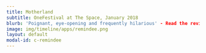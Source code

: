```yaml
---
title: Motherland
subtitle: OneFestival at The Space, January 2018
blurb: 'Poignant, eye-opening and frequently hilarious' - Read the reviews: [theatrebox] (https://theatrebox.blog/2018/01/12/programme-b-the-one-festival-the-space){:target="_blank"} to [The Upcoming](https://www.theupcoming.co.uk/2018/01/11/the-one-festival-programme-b-at-the-space-a-heady-mix-of-gender-race-depression-redemption-and-lots-of-laughs-theatre-review){:target="_blank"}.
image: img/timeline/apps/remindee.png
layout: default
modal-id: c-remindee
---
```

